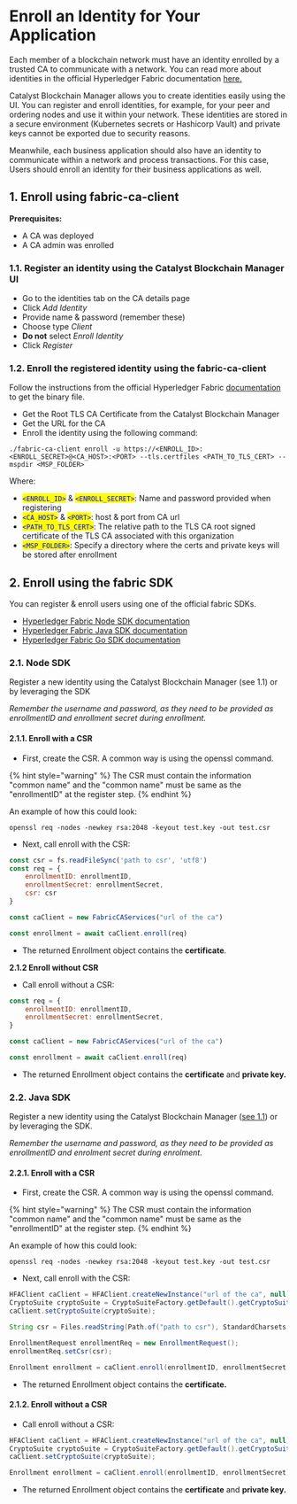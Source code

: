 # Enroll an Identity for Your Application

Each member of a blockchain network must have an identity enrolled by a trusted CA to communicate with a network. You can read more about identities in the official Hyperledger Fabric documentation [here.](https://hyperledger-fabric.readthedocs.io/en/latest/identity/identity.html)

Catalyst Blockchain Manager allows you to create identities easily using the UI. You can register and enroll identities, for example, for your peer and ordering nodes and use it within your network. These identities are stored in a secure environment (Kubernetes secrets or Hashicorp Vault) and private keys cannot be exported due to security reasons.

Meanwhile, each business application should also have an identity to communicate within a network and process transactions. For this case, Users should enroll an identity for their business applications as well.

## 1. Enroll using fabric-ca-client

**Prerequisites:**

* A CA was deployed
* A CA admin was enrolled

### 1.1. Register an identity using the Catalyst Blockchain Manager UI

* Go to the identities tab on the CA details page
* Click _Add Identity_
* Provide name & password (remember these)
* Choose type _Client_
* **Do not** select _Enroll Identity_
* Click _Register_

### 1.2. Enroll the registered identity using the fabric-ca-client

Follow the instructions from the official Hyperledger Fabric [documentation](https://hyperledger-fabric.readthedocs.io/en/latest/install.html) to get the binary file.

* Get the Root TLS CA Certificate from the Catalyst Blockchain Manager
* Get the URL for the CA
* Enroll the identity using the following command:

`./fabric-ca-client enroll -u https://<ENROLL_ID>:<ENROLL_SECRET>@<CA_HOST>:<PORT> --tls.certfiles <PATH_TO_TLS_CERT> --mspdir <MSP_FOLDER>`

Where:

* <mark style="color:blue;">`<ENROLL_ID>`</mark> & <mark style="color:blue;">`<ENROLL_SECRET>`</mark>: Name and password provided when registering
* <mark style="color:blue;">`<CA_HOST>`</mark> & <mark style="color:blue;">`<PORT>`</mark>: host & port from CA url
* <mark style="color:blue;">`<PATH_TO_TLS_CERT>`</mark>: The relative path to the TLS CA root signed certificate of the TLS CA associated with this organization
* <mark style="color:blue;">`<MSP_FOLDER>`</mark>: Specify a directory where the certs and private keys will be stored after enrollment

## 2. Enroll using the fabric SDK

You can register & enroll users using one of the official fabric SDKs.

* [Hyperledger Fabric Node SDK documentation](https://hyperledger.github.io/fabric-sdk-node/)
* [Hyperledger Fabric Java SDK documentation](https://hyperledger.github.io/fabric-gateway-java/)
* [Hyperledger Fabric Go SDK documentation](https://pkg.go.dev/github.com/hyperledger/fabric-sdk-go)

### 2.1. Node SDK

Register a new identity using the Catalyst Blockchain Manager (see 1.1) or by leveraging the SDK

_Remember the username and password, as they need to be provided as enrollmentID and enrollment secret during enrollment._

#### **2.1.1. Enroll with a CSR**

* First, create the CSR. A common way is using the openssl command.

{% hint style="warning" %}
The CSR must contain the information "common name" and the "common name" must be same as the "enrollmentID" at the register step.
{% endhint %}

An example of how this could look:

`openssl req -nodes -newkey rsa:2048 -keyout test.key -out test.csr`

* Next, call enroll with the CSR:

```javascript
const csr = fs.readFileSync('path to csr', 'utf8')
const req = {
	enrollmentID: enrollmentID,
	enrollmentSecret: enrollmentSecret,
	csr: csr
}

const caClient = new FabricCAServices("url of the ca")

const enrollment = await caClient.enroll(req)
```

* The returned Enrollment object contains the **certificate**.

**2.1.2 Enroll without CSR**

* Call enroll without a CSR:

```javascript
const req = {
	enrollmentID: enrollmentID,
	enrollmentSecret: enrollmentSecret,
}

const caClient = new FabricCAServices("url of the ca")

const enrollment = await caClient.enroll(req)
```

* The returned Enrollment object contains the **certificate** and **private key.**

### 2.2. Java SDK

Register a new identity using the Catalyst Blockchain Manager ([see 1.1](enroll-an-identity-for-your-application.md#1.1-register-an-identity-using-the-catalyst-blockchain-platform-ui)) or by leveraging the SDK.

_Remember the username and password, as they need to be provided as enrollmentID and enrolment secret during enrolment._

#### **2.2.1. Enroll with a CSR**

* First, create the CSR. A common way is using the openssl command.

{% hint style="warning" %}
The CSR must contain the information "common name" and the "common name" must be same as the "enrollmentID" at the register step.
{% endhint %}

An example of how this could look:

`openssl req -nodes -newkey rsa:2048 -keyout test.key -out test.csr`

* Next, call enroll with the CSR:

```java
HFAClient caClient = HFAClient.createNewInstance("url of the ca", null);
CryptoSuite cryptoSuite = CryptoSuiteFactory.getDefault().getCryptoSuite();
caClient.setCryptoSuite(cryptoSuite);

String csr = Files.readString(Path.of("path to csr"), StandardCharsets.UTF_8);

EnrollmentRequest enrollmentReq = new EnrollmentRequest();
enrollmentReq.setCsr(csr);

Enrollment enrollment = caClient.enroll(enrollmentID, enrollmentSecret, enrollmentReq)
```

* The returned Enrollment object contains the **certificate.**

#### **2.1.2. Enroll without a CSR**

* Call enroll without a CSR:

```java
HFAClient caClient = HFAClient.createNewInstance("url of the ca", null);
CryptoSuite cryptoSuite = CryptoSuiteFactory.getDefault().getCryptoSuite();
caClient.setCryptoSuite(cryptoSuite);

Enrollment enrollment = caClient.enroll(enrollmentID, enrollmentSecret)
```

* The returned Enrollment object contains the **certificate** and **private key.**
